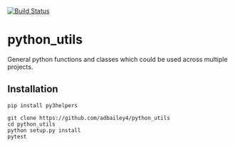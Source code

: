 [![Build Status](https://travis-ci.org/adbailey4/python_utils.svg?branch=master)](https://travis-ci.org/adbailey4/python_utils)

# python_utils
General python functions and classes which could be used across multiple projects.

## Installation

`pip install py3helpers`  
```
git clone https://github.com/adbailey4/python_utils 
cd python_utils  
python setup.py install
pytest
```
